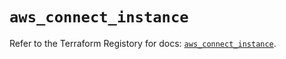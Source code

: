 # `aws_connect_instance`

Refer to the Terraform Registory for docs: [`aws_connect_instance`](https://registry.terraform.io/providers/hashicorp/aws/5.18.1/docs/resources/connect_instance).
